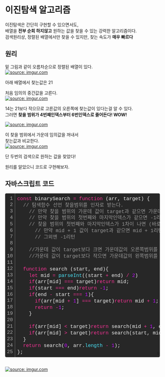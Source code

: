 # 이진탐색 알고리즘  
이진탐색은 간단히 구현할 수 있으면서도,  
배열을 __전부 순회 하지않고__ 원하는 값을 찾을 수 있는 강력한 알고리즘이다.  
검색원리상, 정렬된 배열에서만 찾을 수 있지만, 찾는 속도가 __매우 빠르다__  
  
## 원리  
밑 그림과 같이 오름차순으로 정렬된 배열이 있다.  
<a href="https://imgur.com/bwguycz"><img src="https://i.imgur.com/bwguycz.png" title="source: imgur.com" /></a>  

아래 배열에서 찾는값은 21  
  
처음 임의의 중간값을 고른다.  
<a href="https://imgur.com/3Sjitwm"><img src="https://i.imgur.com/3Sjitwm.png" title="source: imgur.com" /></a>  

14는 21보다 작으므로 고른값의 오른쪽에 찾는값이 있다는걸 알 수 있다.  
그러면 __찾을 범위가 4번째인덱스부터 6번인덱스로 줄어든다! WOW!__  
  
<a href="https://imgur.com/S15w6Ko"><img src="https://i.imgur.com/S15w6Ko.png" title="source: imgur.com" /></a>  
  
이 찾을 범위에서 가운데 임의값을 꺼내서  
찾는값과 비교한다.  
<a href="https://imgur.com/aLefJ4Z"><img src="https://i.imgur.com/aLefJ4Z.png" title="source: imgur.com" /></a>  

단 두번의 검색으로 원하는 값을 찾았다!  
  
원리를 알았으니 코드로 구현해보자.  
  
## 자바스크립트 코드  
<div class="colorscripter-code" style="color:#f0f0f0;font-family:Consolas, 'Liberation Mono', Menlo, Courier, monospace !important; position:relative !important;overflow:auto"><table class="colorscripter-code-table" style="margin:0;padding:0;border:none;background-color:#272727;border-radius:4px;" cellspacing="0" cellpadding="0"><tr><td style="padding:6px;border-right:2px solid #4f4f4f"><div style="margin:0;padding:0;word-break:normal;text-align:right;color:#aaa;font-family:Consolas, 'Liberation Mono', Menlo, Courier, monospace !important;line-height:130%"><div style="line-height:130%">1</div><div style="line-height:130%">2</div><div style="line-height:130%">3</div><div style="line-height:130%">4</div><div style="line-height:130%">5</div><div style="line-height:130%">6</div><div style="line-height:130%">7</div><div style="line-height:130%">8</div><div style="line-height:130%">9</div><div style="line-height:130%">10</div><div style="line-height:130%">11</div><div style="line-height:130%">12</div><div style="line-height:130%">13</div><div style="line-height:130%">14</div><div style="line-height:130%">15</div><div style="line-height:130%">16</div><div style="line-height:130%">17</div><div style="line-height:130%">18</div><div style="line-height:130%">19</div><div style="line-height:130%">20</div><div style="line-height:130%">21</div><div style="line-height:130%">22</div><div style="line-height:130%">23</div><div style="line-height:130%">24</div><div style="line-height:130%">25</div></div></td><td style="padding:6px 0;text-align:left"><div style="margin:0;padding:0;color:#f0f0f0;font-family:Consolas, 'Liberation Mono', Menlo, Courier, monospace !important;line-height:130%"><div style="padding:0 6px; white-space:pre; line-height:130%"><span style="color:#ff3399">const</span>&nbsp;binarySearch&nbsp;<span style="color:#aaffaa"></span><span style="color:#ff3399">=</span>&nbsp;<span style="color:#ff3399">function</span>&nbsp;(arr,&nbsp;target)&nbsp;{</div><div style="padding:0 6px; white-space:pre; line-height:130%">&nbsp;&nbsp;<span style="color:#999999">//&nbsp;탐색함수&nbsp;선언&nbsp;찾을범위를&nbsp;인자로&nbsp;받는다.</span></div><div style="padding:0 6px; white-space:pre; line-height:130%">&nbsp;&nbsp;&nbsp;&nbsp;<span style="color:#999999">//&nbsp;만약&nbsp;찾을&nbsp;범위의&nbsp;가운데&nbsp;값이&nbsp;target과&nbsp;같으면&nbsp;가운데&nbsp;인덱스&nbsp;리턴</span></div><div style="padding:0 6px; white-space:pre; line-height:130%">&nbsp;&nbsp;&nbsp;&nbsp;<span style="color:#999999">//&nbsp;만약&nbsp;찾을&nbsp;범위의&nbsp;첫번째와&nbsp;마지막인덱스가&nbsp;같으면&nbsp;-1리턴</span></div><div style="padding:0 6px; white-space:pre; line-height:130%">&nbsp;&nbsp;&nbsp;&nbsp;<span style="color:#999999">//&nbsp;찾을&nbsp;범위의&nbsp;첫번째와&nbsp;마지막인덱스가&nbsp;1차이&nbsp;나면&nbsp;(바로&nbsp;옆)</span></div><div style="padding:0 6px; white-space:pre; line-height:130%">&nbsp;&nbsp;&nbsp;&nbsp;&nbsp;&nbsp;<span style="color:#999999">//&nbsp;만약&nbsp;mid&nbsp;+&nbsp;1&nbsp;값이&nbsp;target과&nbsp;같으면&nbsp;mid&nbsp;+&nbsp;1리턴</span></div><div style="padding:0 6px; white-space:pre; line-height:130%">&nbsp;&nbsp;&nbsp;&nbsp;&nbsp;&nbsp;<span style="color:#999999">//&nbsp;그외엔&nbsp;-1리턴</span></div><div style="padding:0 6px; white-space:pre; line-height:130%">&nbsp;&nbsp;&nbsp;&nbsp;</div><div style="padding:0 6px; white-space:pre; line-height:130%">&nbsp;&nbsp;&nbsp;&nbsp;<span style="color:#999999">//가운데&nbsp;값이&nbsp;target보다&nbsp;크면&nbsp;가운데값의&nbsp;오른쪽범위를&nbsp;인자로넣고&nbsp;탐색</span></div><div style="padding:0 6px; white-space:pre; line-height:130%">&nbsp;&nbsp;&nbsp;&nbsp;<span style="color:#999999">//가운데&nbsp;값이&nbsp;target보다&nbsp;작으면&nbsp;가운데값의&nbsp;왼쪽범위를&nbsp;인자로&nbsp;넣고&nbsp;탐색</span></div><div style="padding:0 6px; white-space:pre; line-height:130%">&nbsp;</div><div style="padding:0 6px; white-space:pre; line-height:130%">&nbsp;&nbsp;<span style="color:#ff3399">function</span>&nbsp;search&nbsp;(start,&nbsp;end){</div><div style="padding:0 6px; white-space:pre; line-height:130%">&nbsp;&nbsp;&nbsp;&nbsp;<span style="color:#ff3399">let</span>&nbsp;mid&nbsp;<span style="color:#aaffaa"></span><span style="color:#ff3399">=</span>&nbsp;<span style="color:#4be6fa">parseInt</span>((start&nbsp;<span style="color:#aaffaa"></span><span style="color:#ff3399">+</span>&nbsp;end)&nbsp;<span style="color:#aaffaa"></span><span style="color:#ff3399">/</span>&nbsp;<span style="color:#c10aff">2</span>)</div><div style="padding:0 6px; white-space:pre; line-height:130%">&nbsp;&nbsp;&nbsp;&nbsp;<span style="color:#ff3399">if</span>(arr[mid]&nbsp;<span style="color:#aaffaa"></span><span style="color:#ff3399">=</span><span style="color:#aaffaa"></span><span style="color:#ff3399">=</span><span style="color:#aaffaa"></span><span style="color:#ff3399">=</span>&nbsp;target)<span style="color:#ff3399">return</span>&nbsp;mid;</div><div style="padding:0 6px; white-space:pre; line-height:130%">&nbsp;&nbsp;&nbsp;&nbsp;<span style="color:#ff3399">if</span>(start&nbsp;<span style="color:#aaffaa"></span><span style="color:#ff3399">=</span><span style="color:#aaffaa"></span><span style="color:#ff3399">=</span><span style="color:#aaffaa"></span><span style="color:#ff3399">=</span>&nbsp;end)<span style="color:#ff3399">return</span>&nbsp;<span style="color:#aaffaa"></span><span style="color:#ff3399">-</span><span style="color:#c10aff">1</span>;</div><div style="padding:0 6px; white-space:pre; line-height:130%">&nbsp;&nbsp;&nbsp;&nbsp;<span style="color:#ff3399">if</span>(end&nbsp;<span style="color:#aaffaa"></span><span style="color:#ff3399">-</span>&nbsp;start&nbsp;<span style="color:#aaffaa"></span><span style="color:#ff3399">=</span><span style="color:#aaffaa"></span><span style="color:#ff3399">=</span><span style="color:#aaffaa"></span><span style="color:#ff3399">=</span>&nbsp;<span style="color:#c10aff">1</span>){</div><div style="padding:0 6px; white-space:pre; line-height:130%">&nbsp;&nbsp;&nbsp;&nbsp;&nbsp;&nbsp;<span style="color:#ff3399">if</span>(arr[mid&nbsp;<span style="color:#aaffaa"></span><span style="color:#ff3399">+</span>&nbsp;<span style="color:#c10aff">1</span>]&nbsp;<span style="color:#aaffaa"></span><span style="color:#ff3399">=</span><span style="color:#aaffaa"></span><span style="color:#ff3399">=</span><span style="color:#aaffaa"></span><span style="color:#ff3399">=</span>&nbsp;target)<span style="color:#ff3399">return</span>&nbsp;mid&nbsp;<span style="color:#aaffaa"></span><span style="color:#ff3399">+</span>&nbsp;<span style="color:#c10aff">1</span>;</div><div style="padding:0 6px; white-space:pre; line-height:130%">&nbsp;&nbsp;&nbsp;&nbsp;&nbsp;&nbsp;<span style="color:#ff3399">return</span>&nbsp;<span style="color:#aaffaa"></span><span style="color:#ff3399">-</span><span style="color:#c10aff">1</span>;</div><div style="padding:0 6px; white-space:pre; line-height:130%">&nbsp;&nbsp;&nbsp;&nbsp;}</div><div style="padding:0 6px; white-space:pre; line-height:130%">&nbsp;</div><div style="padding:0 6px; white-space:pre; line-height:130%">&nbsp;&nbsp;&nbsp;&nbsp;<span style="color:#ff3399">if</span>(arr[mid]&nbsp;<span style="color:#aaffaa"></span><span style="color:#ff3399">&lt;</span>&nbsp;target)<span style="color:#ff3399">return</span>&nbsp;search(mid&nbsp;<span style="color:#aaffaa"></span><span style="color:#ff3399">+</span>&nbsp;<span style="color:#c10aff">1</span>,&nbsp;end);</div><div style="padding:0 6px; white-space:pre; line-height:130%">&nbsp;&nbsp;&nbsp;&nbsp;<span style="color:#ff3399">if</span>(arr[mid]&nbsp;<span style="color:#aaffaa"></span><span style="color:#ff3399">&gt;</span>&nbsp;target)<span style="color:#ff3399">return</span>&nbsp;search(start,&nbsp;mid&nbsp;<span style="color:#aaffaa"></span><span style="color:#ff3399">-</span>&nbsp;<span style="color:#c10aff">1</span>);</div><div style="padding:0 6px; white-space:pre; line-height:130%">&nbsp;&nbsp;}</div><div style="padding:0 6px; white-space:pre; line-height:130%">&nbsp;&nbsp;<span style="color:#ff3399">return</span>&nbsp;search(<span style="color:#c10aff">0</span>,&nbsp;arr.<span style="color:#4be6fa">length</span>&nbsp;<span style="color:#aaffaa"></span><span style="color:#ff3399">-</span>&nbsp;<span style="color:#c10aff">1</span>);</div><div style="padding:0 6px; white-space:pre; line-height:130%">};</div></div><div style="text-align:right;margin-top:-13px;margin-right:5px;font-size:9px;font-style:italic"><a href="http://colorscripter.com/info#e" target="_blank" style="color:#4f4f4ftext-decoration:none">Colored by Color Scripter</a></div></td><td style="vertical-align:bottom;padding:0 2px 4px 0"><a href="http://colorscripter.com/info#e" target="_blank" style="text-decoration:none;color:white"><span style="font-size:9px;word-break:normal;background-color:#4f4f4f;color:white;border-radius:10px;padding:1px">cs</span></a></td></tr></table></div>
  
  </br>

<a href="https://imgur.com/ENexXUf"><img src="https://i.imgur.com/ENexXUf.png" title="source: imgur.com" /></a>